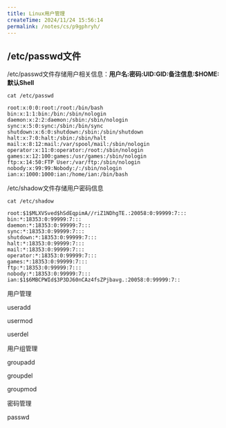 ```yaml
---
title: Linux用户管理
createTime: 2024/11/24 15:56:14
permalink: /notes/cs/p9gphryh/
---
```




## /etc/passwd文件

/etc/passwd文件存储用户相关信息：**​用户名:密码:UID:GID:备注信息:$HOME:默认Shell**

`cat /etc/passwd`

```
root:x:0:0:root:/root:/bin/bash
bin:x:1:1:bin:/bin:/sbin/nologin
daemon:x:2:2:daemon:/sbin:/sbin/nologin
sync:x:5:0:sync:/sbin:/bin/sync
shutdown:x:6:0:shutdown:/sbin:/sbin/shutdown
halt:x:7:0:halt:/sbin:/sbin/halt
mail:x:8:12:mail:/var/spool/mail:/sbin/nologin
operator:x:11:0:operator:/root:/sbin/nologin
games:x:12:100:games:/usr/games:/sbin/nologin
ftp:x:14:50:FTP User:/var/ftp:/sbin/nologin
nobody:x:99:99:Nobody:/:/sbin/nologin
ian:x:1000:1000:ian:/home/ian:/bin/bash
```

/etc/shadow文件存储用户密码信息

`cat /etc/shadow`

```
root:$1$MLXVSved$hSdEqpimA//riZ1NDhgTE.:20058:0:99999:7:::
bin:*:18353:0:99999:7:::
daemon:*:18353:0:99999:7:::
sync:*:18353:0:99999:7:::
shutdown:*:18353:0:99999:7:::
halt:*:18353:0:99999:7:::
mail:*:18353:0:99999:7:::
operator:*:18353:0:99999:7:::
games:*:18353:0:99999:7:::
ftp:*:18353:0:99999:7:::
nobody:*:18353:0:99999:7:::
ian:$1$6MBCPWId$3P3DJ60nCAz4fsZPjbavg.:20058:0:99999:7::
```



用户管理

useradd

usermod

userdel

用户组管理

groupadd

groupdel

groupmod

密码管理

passwd

